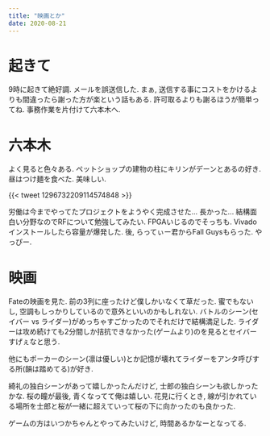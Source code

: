 ```yaml
---
title: "映画とか"
date: 2020-08-21
---
```


# 起きて
9時に起きて絶好調. メールを誤送信した. まぁ, 送信する事にコストをかけるよりも間違ったら謝った方が楽という話もある. 許可取るよりも謝るほうが簡単ってね. 事務作業を片付けて六本木へ.

# 六本木
よく見ると色々ある. ペットショップの建物の柱にキリンがデーンとあるの好き.
昼はつけ麺を食べた. 美味しい.

{{< tweet 1296732209114574848 >}}

労働は今までやってたプロジェクトをようやく完成させた... 長かった... 結構面白い分野なのでRFについて勉強してみたい. FPGAいじるのでそっちも. Vivadoインストールしたら容量が爆発した. 後, らってぃー君からFall Guysもらった. やっぴー.

# 映画
Fateの映画を見た. 前の3列に座ったけど僕しかいなくて草だった. 蜜でもないし, 空調もしっかりしているので意外といいのかもしれない. バトルのシーン(セイバー vs ライダー)がめっちゃすごかったのでそれだけで結構満足した. ライダーは攻め続けても2分間しか拮抗できなかった(ゲームより)のを見るとセイバーすげぇなと思う. 

他にもポーカーのシーン(凛は優しい)とか記憶が壊れてライダーをアンタ呼びする所(韻は踏めてる)が好き.

綺礼の独白シーンがあって嬉しかったんだけど, 士郎の独白シーンも欲しかったかな. 桜の瞳が最後, 青くなってて俺は嬉しい. 花見に行くとき, 線が引かれている場所を士郎と桜が一緒に超えていって桜の下に向かったのも良かった.

ゲームの方はいつかちゃんとやってみたいけど, 時間あるかなーとなってる.